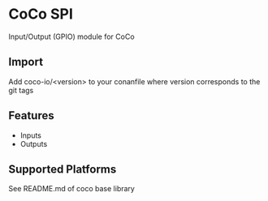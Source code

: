 # CoCo SPI

Input/Output (GPIO) module for CoCo

## Import
Add coco-io/\<version> to your conanfile where version corresponds to the git tags

## Features
* Inputs
* Outputs

## Supported Platforms
See README.md of coco base library

